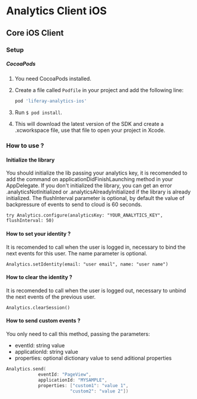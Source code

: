 # Analytics Client iOS

## Core iOS Client
### Setup
##### CocoaPods

1. You need CocoaPods installed.

2. Create a file called `Podfile` in your project and add the following line:

    ```ruby
    pod 'liferay-analytics-ios'  
    ```

3. Run `$ pod install`.

4. This will download the latest version of the SDK and create a .xcworkspace
file, use that file to open your project in Xcode.
### How to use ?
#### Initialize the library

You should initialize the lib passing your analytics key, it is recomended to add the command on applicationDidFinishLaunching method in your AppDelegate. If you don't initialized the library, you can get an error .analyticsNotInitialized or .analyticsAlreadyInitialized if the library is already initialized. The flushInterval parameter is optional, by default the value of backpressure of events to send to cloud is 60 seconds.

    try Analytics.configure(analyticsKey: "YOUR_ANALYTICS_KEY", flushInterval: 50)
#### How to set your identity ?
It is recomended to call when the user is logged in, necessary to bind the next events for this user. The name parameter is optional. 

    Analytics.setIdentity(email: "user email", name: "user name")
#### How to clear the identity ?
It is recomended to call when the user is logged out, necessary to unbind the next events of the previous user.

    Analytics.clearSession()
#### How to send custom events ?
You only need to call this method, passing the parameters:
- eventId: string value
- applicationId: string value
- properties: optional dictionary value to send aditional properties


```swift
Analytics.send(
            eventId: "PageView",
            applicationId: "MYSAMPLE",
            properties: ["custom1": "value 1",
                        "custom2": "value 2"]) 
```


    

